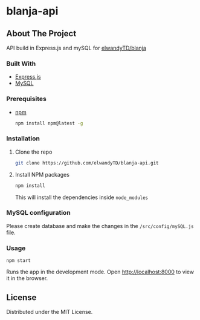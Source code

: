 # blanja-api

## About The Project

API build in Express.js and mySQL for [elwandyTD/blanja](https://github.com/elwandyTD/blanja)

### Built With

* [Express.js](https://expressjs.com/)
* [MySQL](https://www.mysql.com/)


### Prerequisites

* [npm](https://nodejs.org/en/download/)

  ```sh
  npm install npm@latest -g
  ```

### Installation

1. Clone the repo

   ```sh
   git clone https://github.com/elwandyTD/blanja-api.git
   ```
2. Install NPM packages
   ```sh
   npm install
   ```
   This will install the dependencies inside `node_modules`

### MySQL configuration

Please create database and make the changes in the `/src/config/mySQL.js` file.

### Usage

`npm start`

Runs the app in the development mode.
Open [http://localhost:8000](http://localhost:8000) to view it in the browser.

## License

Distributed under the MIT License.
